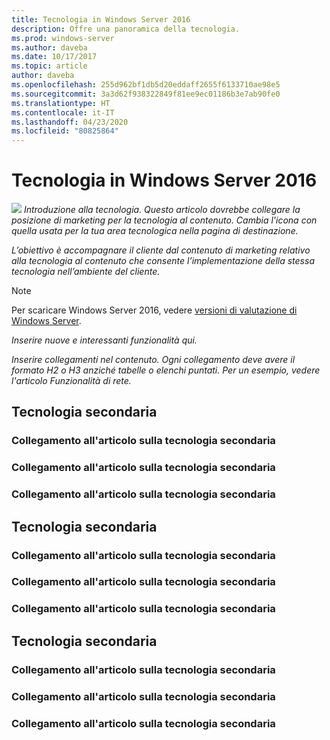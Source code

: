 ```yaml
---
title: Tecnologia in Windows Server 2016
description: Offre una panoramica della tecnologia.
ms.prod: windows-server
ms.author: daveba
ms.date: 10/17/2017
ms.topic: article
author: daveba
ms.openlocfilehash: 255d962bf1db5d20eddaff2655f6133710ae98e5
ms.sourcegitcommit: 3a3d62f938322849f81ee9ec01186b3e7ab90fe0
ms.translationtype: HT
ms.contentlocale: it-IT
ms.lasthandoff: 04/23/2020
ms.locfileid: "80825864"
---
```

# <a name="technology-in-windows-server-2016"></a>Tecnologia in Windows Server 2016 

<img src="media/6-networking.png" style='align:left'> *Introduzione alla tecnologia. Questo articolo dovrebbe collegare la posizione di marketing per la tecnologia al contenuto. Cambia l'icona con quella usata per la tua area tecnologica nella pagina di destinazione.*

*L’obiettivo è accompagnare il cliente dal contenuto di marketing relativo alla tecnologia al contenuto che consente l’implementazione della stessa tecnologia nell’ambiente del cliente.*



>[!Note]
> Per scaricare Windows Server 2016, vedere [versioni di valutazione di Windows Server](https://www.microsoft.com/evalcenter/evaluate-windows-server-2016).

*Inserire nuove e interessanti funzionalità qui.*

*Inserire collegamenti nel contenuto. Ogni collegamento deve avere il formato H2 o H3 anziché tabelle o elenchi puntati. Per un esempio, vedere l'articolo Funzionalità di rete.*
## <a name="sub-technology"></a>Tecnologia secondaria

### <a name="link-to-article-about-sub-technology"></a>Collegamento all'articolo sulla tecnologia secondaria

### <a name="link-to-article-about-sub-technology"></a>Collegamento all'articolo sulla tecnologia secondaria

### <a name="link-to-article-about-sub-technology"></a>Collegamento all'articolo sulla tecnologia secondaria

## <a name="sub-technology"></a>Tecnologia secondaria
    
### <a name="link-to-article-about-sub-technology"></a>Collegamento all'articolo sulla tecnologia secondaria

### <a name="link-to-article-about-sub-technology"></a>Collegamento all'articolo sulla tecnologia secondaria

### <a name="link-to-article-about-sub-technology"></a>Collegamento all'articolo sulla tecnologia secondaria
## <a name="sub-technology"></a>Tecnologia secondaria

### <a name="link-to-article-about-sub-technology"></a>Collegamento all'articolo sulla tecnologia secondaria

### <a name="link-to-article-about-sub-technology"></a>Collegamento all'articolo sulla tecnologia secondaria

### <a name="link-to-article-about-sub-technology"></a>Collegamento all'articolo sulla tecnologia secondaria
    